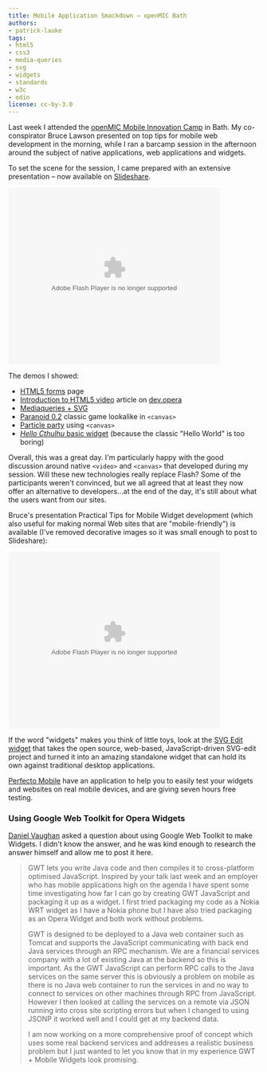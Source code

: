 ```yaml
---
title: Mobile Application Smackdown — openMIC Bath
authors:
- patrick-lauke
tags:
- html5
- css3
- media-queries
- svg
- widgets
- standards
- w3c
- odin
license: cc-by-3.0
---
```

Last week I attended the <a href="http://openmicamp.ning.com/">openMIC Mobile Innovation Camp</a> in Bath. My co-conspirator Bruce Lawson presented on top tips for mobile web development in the morning, while I ran a barcamp session in the afternoon around the subject of native applications, web applications and widgets.

To set the scene for the session, I came prepared with an extensive presentation – now available on <a href="http://www.slideshare.net/redux/openmic-barcamp-11022010">Slideshare</a>.

<div style="width:425px;text-align:left" id="__ss_3177432"><object style="margin:0px" width="425" height="355"><param name="movie" value="http://static.slidesharecdn.com/swf/ssplayer2.swf?doc=openmic11-02-2010-100214140918-phpapp02&amp;stripped_title=openmic-barcamp-11022010" /><param name="allowFullScreen" value="true" /><param name="allowScriptAccess" value="never" /><embed src="http://static.slidesharecdn.com/swf/ssplayer2.swf?doc=openmic11-02-2010-100214140918-phpapp02&amp;stripped_title=openmic-barcamp-11022010" type="application/x-shockwave-flash" allowfullscreen="true" width="425" height="355" allowscriptaccess="never" /></object></div>

The demos I showed:

<ul>
<li><a href="http://people.opera.com/brucel/demo/html5-forms-LWS-demo.html">HTML5 forms</a> page</li>
<li><a href="https://dev.opera.com/articles/view/introduction-html5-video/">Introduction to HTML5 video</a> article on <a href="https://dev.opera.com">dev.opera</a></li>
<li><a href="http://people.opera.com/andreasb/demos/demos_svgopen2009/svgscalegold.html">Mediaqueries + SVG</a></li>
<li><a href="http://www.splintered.co.uk/experiments/archives/paranoid_0.2/">Paranoid 0.2</a> classic game lookalike in <code>&lt;canvas&gt;</code></li>
<li><a href="http://people.opera.com/patrickl/experiments/canvas/particle/2/">Particle party</a> using <code>&lt;canvas&gt;</code></li>
<li><a href="http://www.splintered.co.uk/experiments/104/"><cite>Hello Cthulhu</cite> basic widget</a> (because the classic &quot;Hello World&quot; is too boring)</li>
</ul>

Overall, this was a great day. I&#39;m particularly happy with the good discussion around native <code>&lt;video&gt;</code> and <code>&lt;canvas&gt;</code> that developed during my session. Will these new technologies really replace Flash? Some of the participants weren&#39;t convinced, but we all agreed that at least they now offer an alternative to developers...at the end of the day, it&#39;s still about what the users want from our sites.

<p>Bruce&#39;s presentation Practical Tips for Mobile Widget development (which also useful for making normal Web sites that are &quot;mobile-friendly&quot;) is available (I&#39;ve removed decorative images so it was small enough to post to Slideshare):</p>

<embed src="http://static.slidesharecdn.com/swf/ssplayer2.swf?doc=bath-openmic-100212084105-phpapp01&amp;stripped_title=practical-tips-for-mobile-widget-development-3156151" type="application/x-shockwave-flash" allowfullscreen="true" width="425" height="355" allowscriptaccess="never" />

<p>If the word &quot;widgets&quot; makes you think of little toys, look at the <a href="http://my.opera.com/ODIN/blog/2010/02/18/svg-edit-standalone-widget">SVG Edit widget</a> that takes the open source, web-based, JavaScript-driven SVG-edit project and turned it into an amazing standalone widget that can hold its own against traditional desktop applications.</p>
<p><a href="http://www.perfectomobile.com/portal/cms/opera.xhtml?key=OP631R89YL2">Perfecto Mobile</a> have an application to help you to easily test your widgets and websites on real mobile devices, and are giving seven hours free testing.</p>
<h3>Using Google Web Toolkit for Opera Widgets</h3>
<p><a href="http://www.danielvaughan.com">Daniel Vaughan</a> asked a question about using Google Web Toolkit to make Widgets. I didn&#39;t know the answer, and he was kind enough to research the answer himself and allow me to post it here.</p>
<blockquote>
<p>GWT lets you write Java code and then compiles it to cross-platform optimised JavaScript. Inspired by your talk last week and an employer who has mobile applications high on the agenda I have spent some time investigating how far I can go by creating GWT JavaScript and packaging it up as a widget. I first tried packaging my code as a Nokia WRT widget as I have a Nokia phone but I have also tried packaging as an Opera Widget and both work without problems.</p>

<p>GWT is designed to be deployed to a Java web container such as Tomcat and supports the JavaScript communicating with back end Java services through an RPC mechanism. We are a financial services company with a lot of existing Java at the backend so this is important. As the GWT JavaScript can perform RPC calls to the Java services on the same server this is obviously a problem on mobile as there is no Java web container to run the services in and no way to connect to services on other machines through RPC from JavaScript. However I then looked at calling the services on a remote via
JSON running into cross site scripting errors but when I changed to using JSONP it worked well and I could get at my backend data.</p>

<p>I am now working on a more comprehensive proof of concept which uses some real backend services and addresses a realistic business problem but I just wanted to let you know that in my experience GWT + Mobile Widgets look promising.</p>
</blockquote>
